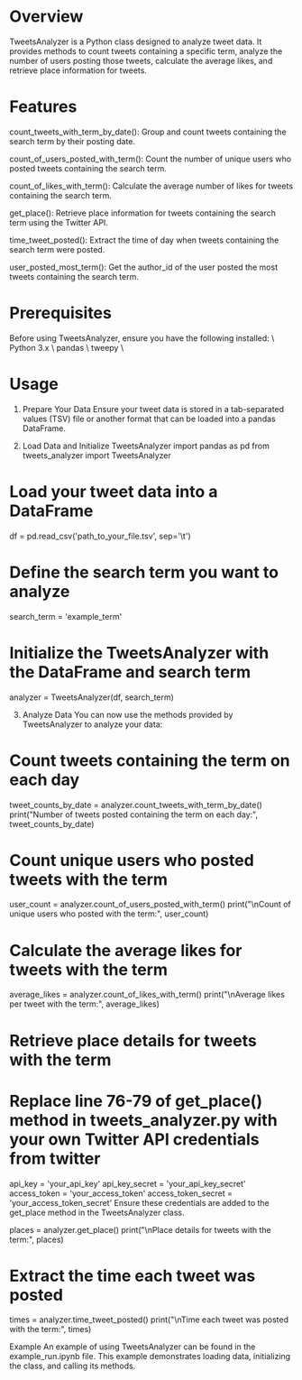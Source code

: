 # Overview

TweetsAnalyzer is a Python class designed to analyze tweet data. It provides methods to count tweets containing a specific term, analyze the number of users posting those tweets, calculate the average likes, and retrieve place information for tweets.

# Features

count_tweets_with_term_by_date(): Group and count tweets containing the search term by their posting date.

count_of_users_posted_with_term(): Count the number of unique users who posted tweets containing the search term.

count_of_likes_with_term(): Calculate the average number of likes for tweets containing the search term.

get_place(): Retrieve place information for tweets containing the search term using the Twitter API.

time_tweet_posted(): Extract the time of day when tweets containing the search term were posted.

user_posted_most_term(): Get the author_id of the user posted the most tweets containing the search term.

# Prerequisites

Before using TweetsAnalyzer, ensure you have the following installed: \\
Python 3.x \\ 
pandas \\
tweepy \\ 


# Usage
1. Prepare Your Data
Ensure your tweet data is stored in a tab-separated values (TSV) file or another format that can be loaded into a pandas DataFrame. 

2. Load Data and Initialize TweetsAnalyzer
import pandas as pd
from tweets_analyzer import TweetsAnalyzer

# Load your tweet data into a DataFrame
df = pd.read_csv('path_to_your_file.tsv', sep='\t')

# Define the search term you want to analyze
search_term = 'example_term'

# Initialize the TweetsAnalyzer with the DataFrame and search term
analyzer = TweetsAnalyzer(df, search_term)

3. Analyze Data
You can now use the methods provided by TweetsAnalyzer to analyze your data:

# Count tweets containing the term on each day
tweet_counts_by_date = analyzer.count_tweets_with_term_by_date()
print("Number of tweets posted containing the term on each day:", tweet_counts_by_date)

# Count unique users who posted tweets with the term
user_count = analyzer.count_of_users_posted_with_term()
print("\nCount of unique users who posted with the term:", user_count)

# Calculate the average likes for tweets with the term
average_likes = analyzer.count_of_likes_with_term()
print("\nAverage likes per tweet with the term:", average_likes)

# Retrieve place details for tweets with the term
# Replace line 76-79 of get_place() method in tweets_analyzer.py with your own Twitter API credentials from twitter
api_key = 'your_api_key'
api_key_secret = 'your_api_key_secret'
access_token = 'your_access_token'
access_token_secret = 'your_access_token_secret'
Ensure these credentials are added to the get_place method in the TweetsAnalyzer class.

places = analyzer.get_place()
print("\nPlace details for tweets with the term:", places)

# Extract the time each tweet was posted
times = analyzer.time_tweet_posted()
print("\nTime each tweet was posted with the term:", times)


Example
An example of using TweetsAnalyzer can be found in the example_run.ipynb file. This example demonstrates loading data, initializing the class, and calling its methods.
